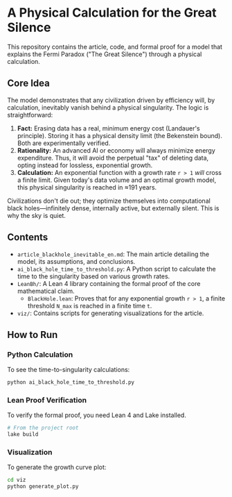 # A Physical Calculation for the Great Silence

This repository contains the article, code, and formal proof for a model that explains the Fermi Paradox ("The Great Silence") through a physical calculation.

## Core Idea

The model demonstrates that any civilization driven by efficiency will, by calculation, inevitably vanish behind a physical singularity. The logic is straightforward:

1.  **Fact:** Erasing data has a real, minimum energy cost (Landauer's principle). Storing it has a physical density limit (the Bekenstein bound). Both are experimentally verified.
2.  **Rationality:** An advanced AI or economy will always minimize energy expenditure. Thus, it will avoid the perpetual "tax" of deleting data, opting instead for lossless, exponential growth.
3.  **Calculation:** An exponential function with a growth rate `r > 1` *will* cross a finite limit. Given today's data volume and an optimal growth model, this physical singularity is reached in ≈191 years.

Civilizations don't die out; they optimize themselves into computational black holes—infinitely dense, internally active, but externally silent. This is why the sky is quiet.

## Contents

- `article_blackhole_inevitable_en.md`: The main article detailing the model, its assumptions, and conclusions.
- `ai_black_hole_time_to_threshold.py`: A Python script to calculate the time to the singularity based on various growth rates.
- `LeanBh/`: A Lean 4 library containing the formal proof of the core mathematical claim.
  - `BlackHole.lean`: Proves that for any exponential growth `r > 1`, a finite threshold `N_max` is reached in a finite time `t`.
- `viz/`: Contains scripts for generating visualizations for the article.

## How to Run

### Python Calculation

To see the time-to-singularity calculations:

```bash
python ai_black_hole_time_to_threshold.py
```

### Lean Proof Verification

To verify the formal proof, you need Lean 4 and Lake installed.

```bash
# From the project root
lake build
```

### Visualization

To generate the growth curve plot:

```bash
cd viz
python generate_plot.py
``` 